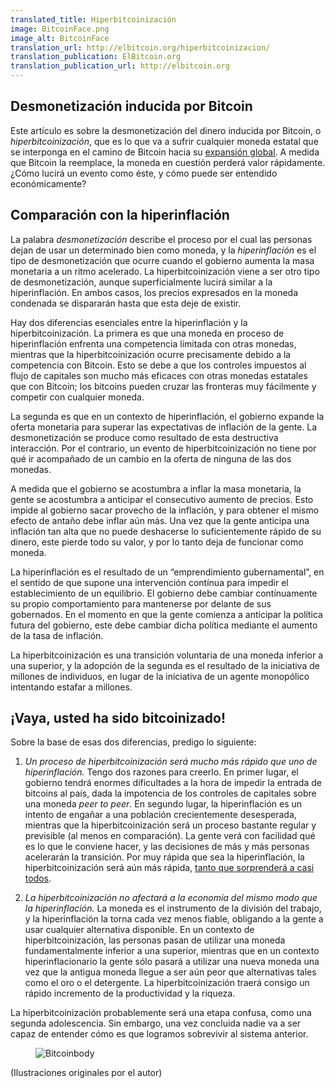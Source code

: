 ```yaml
---
translated_title: Hiperbitcoinización
image: BitcoinFace.png
image_alt: BitcoinFace
translation_url: http://elbitcoin.org/hiperbitcoinizacion/
translation_publication: ElBitcoin.org
translation_publication_url: http://elbitcoin.org
---
```


## Desmonetización inducida por Bitcoin

Este artículo es sobre la desmonetización del dinero inducida por Bitcoin, o _hiperbitcoinización_, que es lo que va a sufrir cualquier moneda estatal que se interponga en el camino de Bitcoin hacia su [expansión global](/mempool/why-bitcoin-will-continue-to-grow). A medida que Bitcoin la reemplace, la moneda en cuestión perderá valor rápidamente. ¿Cómo lucirá un evento como éste, y cómo puede ser entendido económicamente?

## Comparación con la hiperinflación

La palabra _desmonetización_ describe el proceso por el cual las personas dejan de usar un determinado bien como moneda, y la _hiperinflación_ es el tipo de desmonetización que ocurre cuando el gobierno aumenta la masa monetaria a un ritmo acelerado. La hiperbitcoinización viene a ser otro tipo de desmonetización, aunque superficialmente lucirá similar a la hiperinflación. En ambos casos, los precios expresados en la moneda condenada se dispararán hasta que esta deje de existir.

Hay dos diferencias esenciales entre la hiperinflación y la hiperbitcoinización. La primera es que una moneda en proceso de hiperinflación enfrenta una competencia limitada con otras monedas, mientras que la hiperbitcoinización ocurre precisamente debido a la competencia con Bitcoin. Esto se debe a que los controles impuestos al flujo de capitales son mucho más eficaces con otras monedas estatales que con Bitcoin; los bitcoins pueden cruzar las fronteras muy fácilmente y competir con cualquier moneda.

La segunda es que en un contexto de hiperinflación, el gobierno expande la oferta monetaria para superar las expectativas de inflación de la gente. La desmonetización se produce como resultado de esta destructiva interacción. Por el contrario, un evento de hiperbitcoinización no tiene por qué ir acompañado de un cambio en la oferta de ninguna de las dos monedas.

A medida que el gobierno se acostumbra a inflar la masa monetaria, la gente se acostumbra a anticipar el consecutivo aumento de precios. Esto impide al gobierno sacar provecho de la inflación, y para obtener el mismo efecto de antaño debe inflar aún más. Una vez que la gente anticipa una inflación tan alta ​que no puede deshacerse lo suficientemente rápido de su dinero, este pierde todo su valor, y por lo tanto deja de funcionar como moneda.

La hiperinflación es el resultado de un “emprendimiento gubernamental”, en el sentido de que supone una intervención contínua para impedir el establecimiento de un equilibrio. El gobierno debe cambiar contínuamente su propio comportamiento para mantenerse por delante de sus gobernados. En el momento en que la gente comienza a anticipar la política futura del gobierno, este debe cambiar dicha política mediante el aumento de la tasa de inflación.

La hiperbitcoinización es una transición voluntaria de una moneda inferior a una superior, y la adopción de la segunda es el resultado de la iniciativa de millones de individuos, en lugar de la iniciativa de un agente monopólico intentando estafar a millones.

## ¡Vaya, usted ha sido bitcoinizado!

Sobre la base de esas dos diferencias, predigo lo siguiente:

1. _Un proceso de hiperbitcoinización será mucho más rápido que uno de hiperinflación._ Tengo dos razones para creerlo. En primer lugar, el gobierno tendrá enormes dificultades a la hora de impedir la entrada de bitcoins al país, dada la impotencia de los controles de capitales sobre una moneda _peer to peer_. En segundo lugar, la hiperinflación es un intento de engañar a una población crecientemente desesperada, mientras que la hiperbitcoinización será un proceso bastante regular y previsible (al menos en comparación). La gente verá con facilidad qué es lo que le conviene hacer, y las decisiones de más y más personas acelerarán la transición. Por muy rápida que sea la hiperinflación, la hiperbitcoinización será aún más rápida, [tanto que sorprenderá a casi todos](/mempool/why-bitcoin-will-continue-to-grow).

2. _La hiperbitcoinización no afectará a la economía del mismo modo que la hiperinflación._ La moneda es el instrumento de la división del trabajo, y la hiperinflación la torna cada vez menos fiable, obligando a la gente a usar cualquier alternativa disponible. En un contexto de hiperbitcoinización, las personas pasan de utilizar una moneda fundamentalmente inferior a una superior, mientras que en un contexto hiperinflacionario la gente sólo pasará a utilizar una nueva moneda una vez que la antigua moneda llegue a ser aún peor que alternativas tales como el oro o el detergente. La hiperbitcoinización traerá consigo un rápido incremento de la productividad y la riqueza.

La hiperbitcoinización probablemente será una etapa confusa, como una segunda adolescencia. Sin embargo, una vez concluida nadie va a ser capaz de entender cómo es que logramos sobrevivir al sistema anterior.

<figure>
  <img src="/static/img/mempool/hyperbitcoinization/Bitcoinbody.png" alt="Bitcoinbody" />
</figure>

<p class="text-muted text-center">
	(Ilustraciones originales por el autor)
</p>
